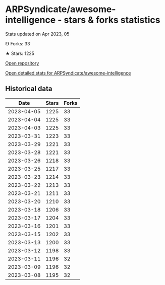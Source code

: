 # ARPSyndicate/awesome-intelligence - stars & forks statistics

Stats updated on Apr 2023, 05

☋ Forks: 33

★ Stars: 1225

[Open repository](https://github.com/ARPSyndicate/awesome-intelligence)

[Open detailed stats for ARPSyndicate/awesome-intelligence](https://reviewgithub.com/rep/ARPSyndicate/awesome-intelligence)

## Historical data
| Date | Stars | Forks |
|------|-------|-------|
| 2023-04-05 | 1225 | 33 | 
| 2023-04-04 | 1225 | 33 | 
| 2023-04-03 | 1225 | 33 | 
| 2023-03-31 | 1223 | 33 | 
| 2023-03-29 | 1221 | 33 | 
| 2023-03-28 | 1221 | 33 | 
| 2023-03-26 | 1218 | 33 | 
| 2023-03-25 | 1217 | 33 | 
| 2023-03-23 | 1214 | 33 | 
| 2023-03-22 | 1213 | 33 | 
| 2023-03-21 | 1211 | 33 | 
| 2023-03-20 | 1210 | 33 | 
| 2023-03-18 | 1206 | 33 | 
| 2023-03-17 | 1204 | 33 | 
| 2023-03-16 | 1201 | 33 | 
| 2023-03-15 | 1202 | 33 | 
| 2023-03-13 | 1200 | 33 | 
| 2023-03-12 | 1198 | 33 | 
| 2023-03-11 | 1196 | 32 | 
| 2023-03-09 | 1196 | 32 | 
| 2023-03-08 | 1195 | 32 | 

